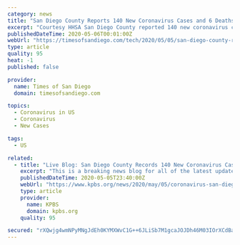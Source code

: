 ```yaml
---
category: news
title: "San Diego County Reports 140 New Coronavirus Cases and 6 Deaths"
excerpt: "Courtesy HHSA San Diego County reported 140 new coronavirus cases and six deaths on Tuesday, but the percentage of positive cases in each day’s tests continued to trend down. Public health officials said the data shows that the county is ready to begin the phased reopening announced by California Gov. Gavin Newsom on Monday. “Based on ..."
publishedDateTime: 2020-05-06T00:01:00Z
webUrl: "https://timesofsandiego.com/tech/2020/05/05/san-diego-county-reports-140-new-coronavirus-cases-and-6-deaths/"
type: article
quality: 95
heat: -1
published: false

provider:
  name: Times of San Diego
  domain: timesofsandiego.com

topics:
  - Coronavirus in US
  - Coronavirus
  - New Cases

tags:
  - US

related:
  - title: "Live Blog: San Diego County Records 140 New Coronavirus Cases, 6 Deaths"
    excerpt: "This is a breaking news blog for all of the latest updates about t he coronavirus pandemic. Get our complete coronavirus coverage here → WATCH: Mayor Faulconer, Illumina Announce $1M Donation For San Diego Schools,"
    publishedDateTime: 2020-05-05T23:40:00Z
    webUrl: "https://www.kpbs.org/news/2020/may/05/coronavirus-san-diego-live-updates-covid-19/"
    type: article
    provider:
      name: KPBS
      domain: kpbs.org
    quality: 95

secured: "rXQwjg4wmNPyMNgJdEh0KYMXWvC1G++6JLiSb7M1gcaJOJDh46M03IOrXCdBaELlyqLD4p7ZMFbl167UToJWH1YTTtAab8tvSn5OPbZR2A9EvButm6scKo0kPVNHz9V0DbKq8BqhKmKLBekm/DxchED7YVav08Gyaxg0UrCnO599JZwhUQDaWkLDLBmW84baWNc+5n5qTEDFQnbhQtLS44J4YiX9kZ7y3P9rdNVmEFzeOhfQJgHyNY+ZAUxrCMYOX5XoN3IVn3xbRzazx5ZQkEyd2omv5MW5Xg4E7CnhZF/YyPA0e28bBzcoT/yJ+QNe3hKWR/6EZg7bF3oemxJcn0m/kx28CqkAW41hxSw3qZV4YvLo2hGTJ7FUfiJ8xY/vz1aambvfT3TD3BTqitau+uVkb/fX7sZRX9Vp1+o0GCICD68STF3q6evpZBmsCgMM4xb8j9HJQHSbtiTb0+NDS/EMuyKV22mhf5/dkZUU1/M=;mDQGS4Vzb+piQXvOT2JGbQ=="
---
```


